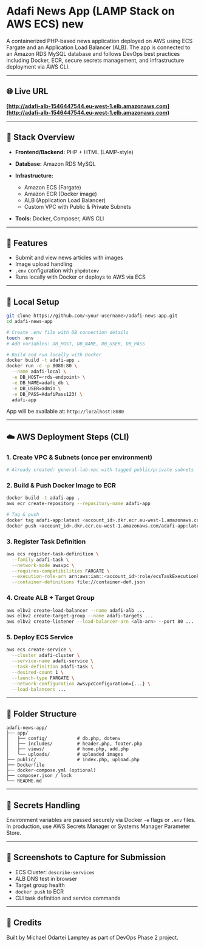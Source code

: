 # Adafi News App (LAMP Stack on AWS ECS) new

A containerized PHP-based news application deployed on AWS using ECS Fargate and an Application Load Balancer (ALB). The app is connected to an Amazon RDS MySQL database and follows DevOps best practices including Docker, ECR, secure secrets management, and infrastructure deployment via AWS CLI.

---

## 🌐 Live URL

**[http://adafi-alb-1546447544.eu-west-1.elb.amazonaws.com](http://adafi-alb-1546447544.eu-west-1.elb.amazonaws.com)**

---

## 🧱 Stack Overview

* **Frontend/Backend:** PHP + HTML (LAMP-style)
* **Database:** Amazon RDS MySQL
* **Infrastructure:**

  * Amazon ECS (Fargate)
  * Amazon ECR (Docker image)
  * ALB (Application Load Balancer)
  * Custom VPC with Public & Private Subnets
* **Tools:** Docker, Composer, AWS CLI

---

## 🚀 Features

* Submit and view news articles with images
* Image upload handling
* `.env` configuration with `phpdotenv`
* Runs locally with Docker or deploys to AWS via ECS

---

## 🧪 Local Setup

```bash
git clone https://github.com/<your-username>/adafi-news-app.git
cd adafi-news-app

# Create .env file with DB connection details
touch .env
# Add variables: DB_HOST, DB_NAME, DB_USER, DB_PASS

# Build and run locally with Docker
docker build -t adafi-app .
docker run -d -p 8080:80 \
  --name adafi-local \
  -e DB_HOST=<rds-endpoint> \
  -e DB_NAME=adafi_db \
  -e DB_USER=admin \
  -e DB_PASS=AdafiPass123! \
  adafi-app
```

App will be available at: `http://localhost:8080`

---

## ☁️ AWS Deployment Steps (CLI)

### 1. Create VPC & Subnets (once per environment)

```bash
# Already created: general-lab-vpc with tagged public/private subnets
```

### 2. Build & Push Docker Image to ECR

```bash
docker build -t adafi-app .
aws ecr create-repository --repository-name adafi-app

# Tag & push
docker tag adafi-app:latest <account_id>.dkr.ecr.eu-west-1.amazonaws.com/adafi-app:latest
docker push <account_id>.dkr.ecr.eu-west-1.amazonaws.com/adafi-app:latest
```

### 3. Register Task Definition

```bash
aws ecs register-task-definition \
  --family adafi-task \
  --network-mode awsvpc \
  --requires-compatibilities FARGATE \
  --execution-role-arn arn:aws:iam::<account_id>:role/ecsTaskExecutionRole \
  --container-definitions file://container-def.json
```

### 4. Create ALB + Target Group

```bash
aws elbv2 create-load-balancer --name adafi-alb ...
aws elbv2 create-target-group --name adafi-targets ...
aws elbv2 create-listener --load-balancer-arn <alb-arn> --port 80 ...
```

### 5. Deploy ECS Service

```bash
aws ecs create-service \
  --cluster adafi-cluster \
  --service-name adafi-service \
  --task-definition adafi-task \
  --desired-count 1 \
  --launch-type FARGATE \
  --network-configuration awsvpcConfiguration={...} \
  --load-balancers ...
```

---

## 📂 Folder Structure

```
adafi-news-app/
├── app/
│   ├── config/           # db.php, dotenv
│   ├── includes/         # header.php, footer.php
│   ├── views/            # home.php, add.php
│   └── uploads/          # uploaded images
├── public/               # index.php, upload.php
├── Dockerfile
├── docker-compose.yml (optional)
├── composer.json / lock
└── README.md
```

---

## 🔐 Secrets Handling

Environment variables are passed securely via Docker `-e` flags or `.env` files. In production, use AWS Secrets Manager or Systems Manager Parameter Store.

---

## 📸 Screenshots to Capture for Submission

* ECS Cluster: `describe-services`
* ALB DNS test in browser
* Target group health
* `docker push` to ECR
* CLI task definition and service commands

---

## 📘 Credits

Built by Michael Odartei Lamptey as part of DevOps Phase 2 project.
